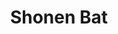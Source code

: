 ---
layout: autor
title: Shonen Bat
posicion: Editor
generosAutor: Cómic
selloAutor:
paisAutor:
selloAutor:
librosAutor: {a,b,c}
imagenAutor:
---